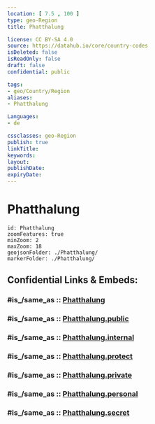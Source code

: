```yaml
---
location: [ 7.5 , 100 ] 
type: geo-Region
title: Phatthalung

license: CC BY-SA 4.0
source: https://datahub.io/core/country-codes
isDeleted: false
isReadOnly: false
draft: false
confidential: public

tags:
- geo/Country/Region
aliases:
- Phatthalung

Languages:
- de

cssclasses: geo-Region
publish: true
linkTitle: 
keywords: 
layout: 
publishDate: 
expiryDate: 
---
```


# Phatthalung

```leaflet
id: Phatthalung
zoomFeatures: true 
minZoom: 2 
maxZoom: 18
geojsonFolder: ./Phatthalung/
markerFolder: ./Phatthalung/
```


## Confidential Links & Embeds: 

### #is_/same_as :: [Phatthalung](/_Standards/Earth/Continent/Asia/Asia~South~East/Thailand/Provinces~Thailand/Phatthalung.md) 

### #is_/same_as :: [Phatthalung.public](/_public/Earth/Continent/Asia/Asia~South~East/Thailand/Provinces~Thailand/Phatthalung.public.md) 

### #is_/same_as :: [Phatthalung.internal](/_internal/Earth/Continent/Asia/Asia~South~East/Thailand/Provinces~Thailand/Phatthalung.internal.md) 

### #is_/same_as :: [Phatthalung.protect](/_protect/Earth/Continent/Asia/Asia~South~East/Thailand/Provinces~Thailand/Phatthalung.protect.md) 

### #is_/same_as :: [Phatthalung.private](/_private/Earth/Continent/Asia/Asia~South~East/Thailand/Provinces~Thailand/Phatthalung.private.md) 

### #is_/same_as :: [Phatthalung.personal](/_personal/Earth/Continent/Asia/Asia~South~East/Thailand/Provinces~Thailand/Phatthalung.personal.md) 

### #is_/same_as :: [Phatthalung.secret](/_secret/Earth/Continent/Asia/Asia~South~East/Thailand/Provinces~Thailand/Phatthalung.secret.md)

